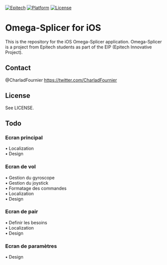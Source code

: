 [![Epitech](https://img.shields.io/badge/Epitech-EIP-blue.svg
)](http://www.epitech.eu/epitech-innovative-projects.aspx)
[![Platform](http://img.shields.io/badge/platform-ios-blue.svg?style=flat
)](https://developer.apple.com/iphone/index.action)
[![License](http://img.shields.io/badge/license-MIT-lightgrey.svg?style=flat
)](http://mit-license.org)

# Omega-Splicer for iOS

This is the repository for the iOS Omega-Splicer application. Omega-Splicer is a project from Epitech students as part of the EIP (Epitech Innovative Project).

## Contact

@CharladFournier https://twitter.com/CharladFournier

## License

See LICENSE.

## Todo

### Ecran principal
• Localization  
• Design  

### Ecran de vol
• Gestion du gyroscope  
• Gestion du joystick  
• Formatage des commandes  
• Localization  
• Design  

### Ecran de pair
• Definir les besoins  
• Localization  
• Design  

### Ecran de paramètres
• Design  

